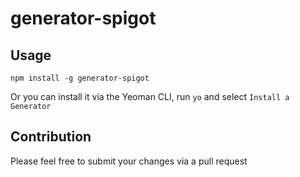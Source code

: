 # generator-spigot

## Usage

`npm install -g generator-spigot`

Or you can install it via the Yeoman CLI, run `yo` and select `Install a Generator`

## Contribution

Please feel free to submit your changes via a pull request